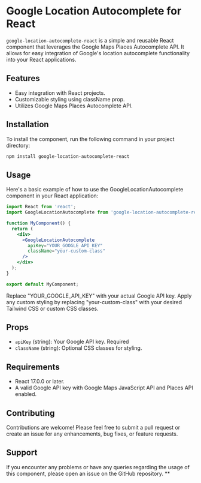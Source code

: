 # Google Location Autocomplete for React

`google-location-autocomplete-react` is a simple and reusable React component that leverages the Google Maps Places Autocomplete API. It allows for easy integration of Google's location autocomplete functionality into your React applications.

## Features

- Easy integration with React projects.
- Customizable styling using className prop.
- Utilizes Google Maps Places Autocomplete API.

## Installation

To install the component, run the following command in your project directory:

```bash
npm install google-location-autocomplete-react
```

## Usage

Here's a basic example of how to use the GoogleLocationAutocomplete component in your React application:

```jsx
import React from 'react';
import GoogleLocationAutocomplete from 'google-location-autocomplete-react';

function MyComponent() {
  return (
    <div>
      <GoogleLocationAutocomplete
        apiKey="YOUR_GOOGLE_API_KEY"
        className="your-custom-class"
      />
    </div>
  );
}

export default MyComponent;
```

Replace "YOUR_GOOGLE_API_KEY" with your actual Google API key. Apply any custom styling by replacing "your-custom-class" with your desired Tailwind CSS or custom CSS classes.

## Props

- `apiKey` (string): Your Google API key. Required
- `className` (string): Optional CSS classes for styling.

## Requirements

- React 17.0.0 or later.
- A valid Google API key with Google Maps JavaScript API and Places API enabled.

## Contributing

Contributions are welcome! Please feel free to submit a pull request or create an issue for any enhancements, bug fixes, or feature requests.

## Support

If you encounter any problems or have any queries regarding the usage of this component, please open an issue on the GitHub repository.
**